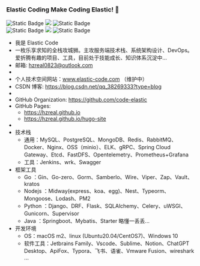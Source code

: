 ### Elastic Coding Make Coding Elastic! 👋

<!--
**HZreal/HZreal** is a ✨ _special_ ✨ repository because its `README.md` (this file) appears on your GitHub profile.

Here are some ideas to get you started:

- 🔭 I’m currently working on ...
- 🌱 I’m currently learning ...
- 👯 I’m looking to collaborate on ...
- 🤔 I’m looking for help with ...
- 💬 Ask me about ...
- 📫 How to reach me: ...
- 😄 Pronouns: ...
- ⚡ Fun fact: ...
-->

<p align='left'>
  <img alt="Static Badge" src="https://img.shields.io/badge/Go-%23D1F2E8FF?logo=go">
  <img src="https://img.shields.io/badge/-TypeScript-2b6dbf?logo=typescript&logoColor=white"/>
  <img alt="Static Badge" src="https://img.shields.io/badge/Python-%23F4DAF4FF?logo=Python">
<!--   <img src="https://img.shields.io/badge/-JavaScript-f6da1c?style=flat-square&logo=javascript&logoColor=white"/> -->
<!--   <img src="https://img.shields.io/badge/-JavaScript-f6da1c?logo=javascript&logoColor=white"/> -->
  <br>
<!--   <img alt="Static Badge" src="https://img.shields.io/badge/Gin-%23F5F4E1FF?logo=gin"> -->
  <img alt="Static Badge" src="https://img.shields.io/badge/GoZero-%23F5F4E1FF?logo=gin">
  <img src="https://img.shields.io/badge/-Midway.js-3C873A?logo=Node.js&logoColor=white"/>
  <img alt="Static Badge" src="https://img.shields.io/badge/Django-%23A0B4EDFF?logo=Django">
  
<!--   <img src="https://img.shields.io/badge/-Nginx-408e43?style=flat-square&logo=nginx&logoColor=white"/> -->
</p>


- 我是 Elastic Code
- 一枚乐享求知的全栈攻城狮。主攻服务端技术栈、系统架构设计、DevOps。爱折腾有趣的项目、工具，目前处于技能成长、知识体系沉淀中...
- 邮箱: hzreal0823@outlook.com
- 
- 个人技术空间网站：www.elastic-code.com （维护中）
- CSDN 博客: https://blog.csdn.net/qq_38269333?type=blog
- 
- GitHub Organization: https://github.com/code-elastic
- GitHub Pages:
  - https://hzreal.github.io
  - https://hzreal.github.io/hugo-site
- 
- 技术栈
  - 通用：MySQL、PostgreSQL、MongoDB、Redis、RabbitMQ、Docker、Nginx、OSS（minio）、ELK、gRPC、Spring Cloud Gateway、Etcd、FastDFS、Opentelemetry、Prometheus+Grafana
  - 工具：Jenkins、wrk、Swagger
- 框架工具
  - Go ：Gin、Go-zero、Gorm、Samberlo、Wire、Viper、Zap、Vault、kratos
  - Nodejs ：Midway(express、koa、egg)、Nest、Typeorm、Mongoose、Lodash、PM2
  - Python ：Django、DRF、Flask、SQLAlchemy、Celery、uWSGI、Gunicorn、Supervisor
  - Java ：Springboot、Mybatis、Starter 略懂一丢丢...
- 开发环境
  - OS：macOS m2、linux (Ubuntu20.04/CentOS7)、Windows 10
  - 软件工具：Jetbrains Family、Vscode、Sublime、Notion、ChatGPT Desktop、ApiFox、Typora、飞书、语雀、Vmware Fusion、wireshark ...
